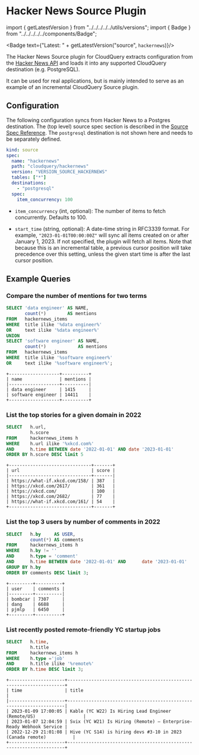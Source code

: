 # Hacker News Source Plugin

import { getLatestVersion } from "../../../../../utils/versions";
import { Badge } from "../../../../../components/Badge";

<Badge text={"Latest: " + getLatestVersion("source", `hackernews`)}/>

The Hacker News Source plugin for CloudQuery extracts configuration from the [Hacker News API](https://github.com/HackerNews/API) and loads it into any supported CloudQuery destination (e.g. PostgreSQL).

It can be used for real applications, but is mainly intended to serve as an example of an incremental CloudQuery Source plugin. 

## Configuration

The following configuration syncs from Hacker News to a Postgres destination. The (top level) source spec section is described in the [Source Spec Reference](https://www.cloudquery.io/docs/reference/source-spec). The `postgresql` destination is not shown here and needs to be separately defined.

```yaml
kind: source
spec:
  name: "hackernews"
  path: "cloudquery/hackernews"
  version: "VERSION_SOURCE_HACKERNEWS"
  tables: ["*"]
  destinations: 
    - "postgresql"
  spec:
    item_concurrency: 100
```

- `item_concurrency` (int, optional):
    The number of items to fetch concurrently. Defaults to 100.

- `start_time` (string, optional):
    A date-time string in RFC3339 format. For example, `"2023-01-01T00:00:00Z"` will sync all items created on or after January 1, 2023. If not specified, the plugin will fetch all items. Note that because this is an incremental table, a previous cursor position will take precedence over this setting, unless the given start time is after the last cursor position.

## Example Queries

### Compare the number of mentions for two terms 

```sql
SELECT 'data engineer' AS NAME,
       count(*)        AS mentions
FROM   hackernews_items
WHERE  title ilike '%data engineer%'
OR     text ilike '%data engineer%'
UNION
SELECT 'software engineer' AS NAME,
       count(*)            AS mentions
FROM   hackernews_items
WHERE  title ilike '%software engineer%'
OR     text ilike '%software engineer%';
```

```text
+-------------------+----------+
| name              | mentions |
|-------------------+----------|
| data engineer     | 1415     |
| software engineer | 14411    |
+-------------------+----------+
```

### List the top stories for a given domain in 2022 

```sql
SELECT   h.url,
         h.score
FROM     hackernews_items h
WHERE    h.url ilike '%xkcd.com%'
AND      h.time BETWEEN date '2022-01-01' AND date '2023-01-01'
ORDER BY h.score DESC limit 5
```

```text
+-------------------------------+-------+
| url                           | score |
|-------------------------------+-------|
| https://what-if.xkcd.com/158/ | 387   |
| https://xkcd.com/2617/        | 361   |
| https://xkcd.com/             | 100   |
| https://xkcd.com/2682/        | 77    |
| https://what-if.xkcd.com/161/ | 54    |
+-------------------------------+-------+
```

### List the top 3 users by number of comments in 2022

```sql
SELECT   h.by     AS USER,
         count(*) AS comments
FROM     hackernews_items h
WHERE    h.by != ''
AND      h.type = 'comment'
AND      h.time BETWEEN date '2022-01-01' AND      date '2023-01-01'
GROUP BY h.by
ORDER BY comments DESC limit 3;
```

```text
+---------+----------+
| user    | comments |
|---------+----------|
| bombcar | 7307     |
| dang    | 6688     |
| pjmlp   | 6450     |
+---------+----------+
```

### List recently posted remote-friendly YC startup jobs

```sql
SELECT   h.time,
         h.title
FROM     hackernews_items h
WHERE    h.type ='job'
AND      h.title ilike '%remote%'
ORDER BY h.time DESC limit 3;
```

```text
+---------------------+---------------------------------------------------------------------+
| time                | title                                                               |
|---------------------+---------------------------------------------------------------------|
| 2023-01-09 17:00:05 | Kable (YC W22) Is Hiring Lead Engineer (Remote/US)                  |
| 2023-01-07 12:04:59 | Svix (YC W21) Is Hiring (Remote) – Enterprise-Ready Webhook Service |
| 2022-12-29 21:01:08 | Hive (YC S14) is hiring devs #3-10 in 2023 (Canada remote)          |
+---------------------+---------------------------------------------------------------------+
```